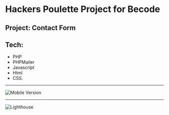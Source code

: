 # Hackers Poulette Project for Becode

## Project: Contact Form 

## Tech: 
* PHP
* PHPMailer
* Javascript 
* Html
* CSS.        
---
![Mobile Version](https://i.ibb.co/x8pdz5s/hackerspoulette.png)


---

![Lighthouse](https://i.ibb.co/jZL4rhb/100.png) 
